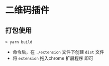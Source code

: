 # 二维码插件

## 打包使用

```shell
> yarn build
```
+ 命令后，在 `./extension` 文件下创建 `dist` 文件
+ 将 `extension` 拖入chrome 扩展程序 即可

